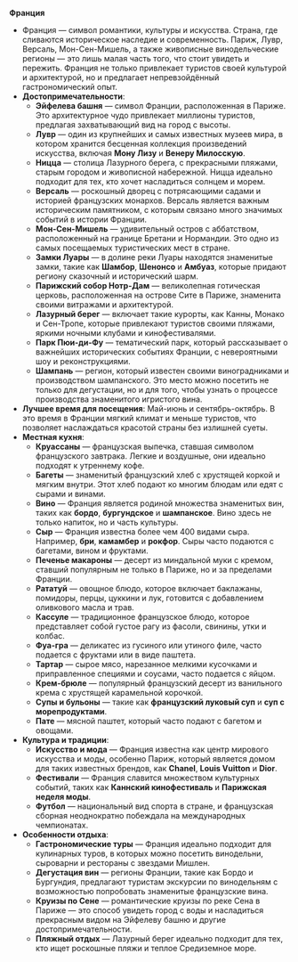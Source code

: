 **Франция**
   - Франция — символ романтики, культуры и искусства. Страна, где сливаются историческое наследие и современность. Париж, Лувр, Версаль, Мон-Сен-Мишель, а также живописные винодельческие регионы — это лишь малая часть того, что стоит увидеть и пережить. Франция не только привлекает туристов своей культурой и архитектурой, но и предлагает непревзойдённый гастрономический опыт.
   - **Достопримечательности**:
     - **Эйфелева башня** — символ Франции, расположенная в Париже. Это архитектурное чудо привлекает миллионы туристов, предлагая захватывающий вид на город с высоты.
     - **Лувр** — один из крупнейших и самых известных музеев мира, в котором хранится бесценная коллекция произведений искусства, включая **Мону Лизу** и **Венеру Милосскую**.
     - **Ницца** — столица Лазурного берега, с прекрасными пляжами, старым городом и живописной набережной. Ницца идеально подходит для тех, кто хочет насладиться солнцем и морем.
     - **Версаль** — роскошный дворец с потрясающими садами и историей французских монархов. Версаль является важным историческим памятником, с которым связано много значимых событий в истории Франции.
     - **Мон-Сен-Мишель** — удивительный остров с аббатством, расположенный на границе Бретани и Нормандии. Это одно из самых посещаемых туристических мест в стране.
     - **Замки Луары** — в долине реки Луары находятся знаменитые замки, такие как **Шамбор**, **Шенонсо** и **Амбуаз**, которые придают региону сказочный и исторический шарм.
     - **Парижский собор Нотр-Дам** — великолепная готическая церковь, расположенная на острове Сите в Париже, знаменита своими витражами и архитектурой.
     - **Лазурный берег** — включает такие курорты, как Канны, Монако и Сен-Тропе, которые привлекают туристов своими пляжами, яркими ночными клубами и кинофестивалями.
     - **Парк Пюи-ди-Фу** — тематический парк, который рассказывает о важнейших исторических событиях Франции, с невероятными шоу и реконструкциями.
     - **Шампань** — регион, который известен своими виноградниками и производством шампанского. Это место можно посетить не только для дегустации, но и для того, чтобы узнать о процессе производства знаменитого игристого вина.
   - **Лучшее время для посещения**: Май-июнь и сентябрь-октябрь. В это время в Франции мягкий климат и меньше туристов, что позволяет наслаждаться красотой страны без излишней суеты.
   - **Местная кухня**:
     - **Круассаны** — французская выпечка, ставшая символом французского завтрака. Легкие и воздушные, они идеально подходят к утреннему кофе.
     - **Багеты** — знаменитый французский хлеб с хрустящей коркой и мягким внутри. Этот хлеб подают ко многим блюдам или едят с сырами и винами.
     - **Вино** — Франция является родиной множества знаменитых вин, таких как **бордо**, **бургундское** и **шампанское**. Вино здесь не только напиток, но и часть культуры.
     - **Сыр** — Франция известна более чем 400 видами сыра. Например, **бри**, **камамбер** и **рокфор**. Сыры часто подаются с багетами, вином и фруктами.
     - **Печенье макароны** — десерт из миндальной муки с кремом, ставший популярным не только в Париже, но и за пределами Франции.
     - **Рататуй** — овощное блюдо, которое включает баклажаны, помидоры, перцы, цуккини и лук, готовится с добавлением оливкового масла и трав.
     - **Кассуле** — традиционное французское блюдо, которое представляет собой густое рагу из фасоли, свинины, утки и колбас.
     - **Фуа-гра** — деликатес из гусиного или утиного филе, часто подается с фруктами или в виде паштета.
     - **Тартар** — сырое мясо, нарезанное мелкими кусочками и приправленное специями и соусами, часто подается с яйцом.
     - **Крем-брюле** — популярный французский десерт из ванильного крема с хрустящей карамельной корочкой.
     - **Супы и бульоны** — такие как **французский луковый суп** и **суп с морепродуктами**.
     - **Пате** — мясной паштет, который часто подают с багетом и овощами.
   - **Культура и традиции**:
     - **Искусство и мода** — Франция известна как центр мирового искусства и моды, особенно Париж, который является домом для таких известных брендов, как **Chanel**, **Louis Vuitton** и **Dior**.
     - **Фестивали** — Франция славится множеством культурных событий, таких как **Каннский кинофестиваль** и **Парижская неделя моды**.
     - **Футбол** — национальный вид спорта в стране, и французская сборная неоднократно побеждала на международных чемпионатах.
   - **Особенности отдыха**:
     - **Гастрономические туры** — Франция идеально подходит для кулинарных туров, в которых можно посетить винодельни, сыроварни и рестораны с звездами Мишлен.
     - **Дегустация вин** — регионы Франции, такие как Бордо и Бургундия, предлагают туристам экскурсии по винодельням с возможностью попробовать знаменитые французские вина.
     - **Круизы по Сене** — романтические круизы по реке Сена в Париже — это способ увидеть город с воды и насладиться прекрасным видом на Эйфелеву башню и другие достопримечательности.
     - **Пляжный отдых** — Лазурный берег идеально подходит для тех, кто ищет роскошные пляжи и теплое Средиземное море.
